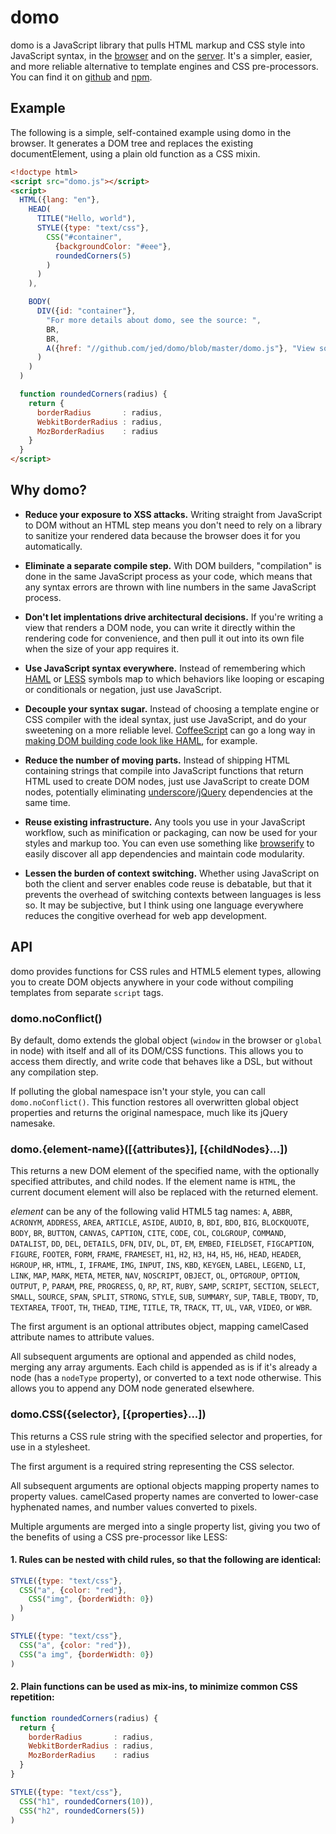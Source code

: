 domo
====

domo is a JavaScript library that pulls HTML markup and CSS style into JavaScript syntax, in the [browser][browser] and on the [server][server]. It's a simpler, easier, and more reliable alternative to template engines and CSS pre-processors. You can find it on [github][domo_github] and [npm][npm].

[browser]: #browser
[server]: #server
[domo_github]: https://raw.github.com/jed/domo/master/domo.js
[npm]: https://npmjs.org/package/domo

Example
-------

The following is a simple, self-contained example using domo in the browser. It generates a DOM tree and replaces the existing documentElement, using a plain old function as a CSS mixin.

```html
<!doctype html>
<script src="domo.js"></script>
<script>
  HTML({lang: "en"},
    HEAD(
      TITLE("Hello, world"),
      STYLE({type: "text/css"},
        CSS("#container",
          {backgroundColor: "#eee"},
          roundedCorners(5)
        )
      )
    ),

    BODY(
      DIV({id: "container"},
        "For more details about domo, see the source: ",
        BR,
        BR,
        A({href: "//github.com/jed/domo/blob/master/domo.js"}, "View source")
      )
    )
  )

  function roundedCorners(radius) {
    return {
      borderRadius       : radius,
      WebkitBorderRadius : radius,
      MozBorderRadius    : radius
    }
  }
</script>
```

Why domo?
---------

- **Reduce your exposure to XSS attacks.** Writing straight from JavaScript to DOM without an HTML step means you don't need to rely on a library to sanitize your rendered data because the browser does it for you automatically.

- **Eliminate a separate compile step.** With DOM builders, "compilation" is done in the same JavaScript process as your code, which means that any syntax errors are thrown with line numbers in the same JavaScript process.

- **Don't let implentations drive architectural decisions.** If you're writing a view that renders a DOM node, you can write it directly within the rendering code for convenience, and then pull it out into its own file when the size of your app requires it.

- **Use JavaScript syntax everywhere.** Instead of remembering which [HAML][haml] or [LESS][less] symbols map to which behaviors like looping or escaping or conditionals or negation, just use JavaScript.

[haml]: http://haml.info
[less]: http://lesscss.org

- **Decouple your syntax sugar.** Instead of choosing a template engine or CSS compiler with the ideal syntax, just use JavaScript, and do your sweetening on a more reliable level. [CoffeeScript][coffeescript] can go a long way in [making DOM building code look like HAML][browserver], for example.

[browserver]: https://github.com/jed/browserver.org/blob/master/app.coffee
[coffeescript]: #coffeescript

- **Reduce the number of moving parts.** Instead of shipping HTML containing strings that compile into JavaScript functions that return HTML used to create DOM nodes, just use JavaScript to create DOM nodes, potentially eliminating [underscore][underscore]/[jQuery][jQuery] dependencies at the same time.

[underscore]: http://underscorejs.org/#template
[jQuery]: http://api.jquery.com/html

- **Reuse existing infrastructure.** Any tools you use in your JavaScript workflow, such as minification or packaging, can now be used for your styles and markup too. You can even use something like [browserify][browserify] to easily discover all app dependencies and maintain code modularity.

[browserify]: https://github.com/substack/node-browserify

- **Lessen the burden of context switching.** Whether using JavaScript on both the client and server enables code reuse is debatable, but that it prevents the overhead of switching contexts between languages is less so. It may be subjective, but I think using one language everywhere reduces the congitive overhead for web app development.

API
---

domo provides functions for CSS rules and HTML5 element types, allowing you to create DOM objects anywhere in your code without compiling templates from separate `script` tags.

### domo.noConflict()

By default, domo extends the global object (`window` in the browser or `global` in node) with itself and all of its DOM/CSS functions. This allows you to access them directly, and write code that behaves like a DSL, but without any compilation step.

If polluting the global namespace isn't your style, you can call `domo.noConflict()`. This function restores all overwritten global object properties and returns the original namespace, much like its jQuery namesake.

### domo.{element-name}([{attributes}], [{childNodes}...])

This returns a new DOM element of the specified name, with the optionally specified attributes, and child nodes. If the element name is `HTML`, the current document element will also be replaced with the returned element.

*element* can be any of the following valid HTML5 tag names: `A`, `ABBR`, `ACRONYM`, `ADDRESS`, `AREA`, `ARTICLE`, `ASIDE`, `AUDIO`, `B`, `BDI`, `BDO`, `BIG`, `BLOCKQUOTE`, `BODY`, `BR`, `BUTTON`, `CANVAS`, `CAPTION`, `CITE`, `CODE`, `COL`, `COLGROUP`, `COMMAND`, `DATALIST`, `DD`, `DEL`, `DETAILS`, `DFN`, `DIV`, `DL`, `DT`, `EM`, `EMBED`, `FIELDSET`, `FIGCAPTION`, `FIGURE`, `FOOTER`, `FORM`, `FRAME`, `FRAMESET`, `H1`, `H2`, `H3`, `H4`, `H5`, `H6`, `HEAD`, `HEADER`, `HGROUP`, `HR`, `HTML`, `I`, `IFRAME`, `IMG`, `INPUT`, `INS`, `KBD`, `KEYGEN`, `LABEL`, `LEGEND`, `LI`, `LINK`, `MAP`, `MARK`, `META`, `METER`, `NAV`, `NOSCRIPT`, `OBJECT`, `OL`, `OPTGROUP`, `OPTION`, `OUTPUT`, `P`, `PARAM`, `PRE`, `PROGRESS`, `Q`, `RP`, `RT`, `RUBY`, `SAMP`, `SCRIPT`, `SECTION`, `SELECT`, `SMALL`, `SOURCE`, `SPAN`, `SPLIT`, `STRONG`, `STYLE`, `SUB`, `SUMMARY`, `SUP`, `TABLE`, `TBODY`, `TD`, `TEXTAREA`, `TFOOT`, `TH`, `THEAD`, `TIME`, `TITLE`, `TR`, `TRACK`, `TT`, `UL`, `VAR`, `VIDEO`, or `WBR`.

The first argument is an optional attributes object, mapping camelCased attribute names to attribute values.

All subsequent arguments are optional and appended as child nodes, merging any array arguments. Each child is appended as is if it's already a node (has a `nodeType` property), or converted to a text node otherwise. This allows you to append any DOM node generated elsewhere.

### domo.CSS({selector}, [{properties}...])

This returns a CSS rule string with the specified selector and properties, for use in a stylesheet.

The first argument is a required string representing the CSS selector.

All subsequent arguments are optional objects mapping property names to property values. camelCased property names are converted to lower-case hyphenated names, and number values converted to pixels.

Multiple arguments are merged into a single property list, giving you two of the benefits of using a CSS pre-processor like LESS:

#### 1. Rules can be nested with child rules, so that the following are identical:

```javascript
STYLE({type: "text/css"},
  CSS("a", {color: "red"},
    CSS("img", {borderWidth: 0})
  )
)
```

```javascript
STYLE({type: "text/css"},
  CSS("a", {color: "red"}),
  CSS("a img", {borderWidth: 0})
)
```

#### 2. Plain functions can be used as mix-ins, to minimize common CSS repetition:

```javascript
function roundedCorners(radius) {
  return {
    borderRadius       : radius,
    WebkitBorderRadius : radius,
    MozBorderRadius    : radius
  }
}

STYLE({type: "text/css"},
  CSS("h1", roundedCorners(10)),
  CSS("h2", roundedCorners(5))
)
```
